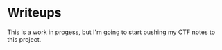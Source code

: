 # Writeups

This is a work in progess, but I'm going to start pushing my CTF notes to this project.
